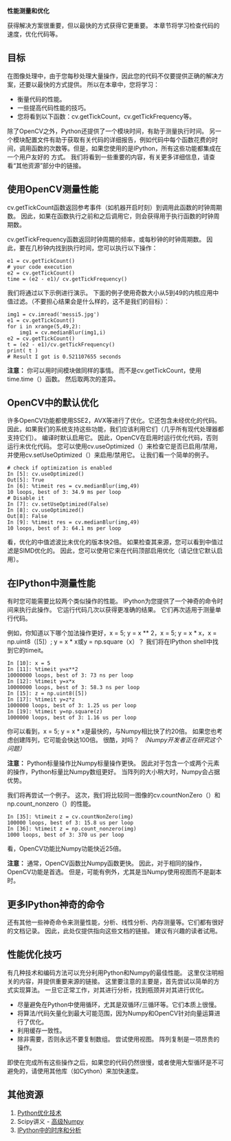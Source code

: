 **性能测量和优化**

获得解决方案很重要，但以最快的方式获得它更重要。 本章节将学习检查代码的速度，优化代码等。

## 目标 ##

在图像处理中，由于您每秒处理大量操作，因此您的代码不仅要提供正确的解决方案，还要以最快的方式提供。 所以在本章中，您将学习：

- 衡量代码的性能。
- 一些提高代码性能的技巧。
- 您将看到以下函数：cv.getTickCount，cv.getTickFrequency等。

除了OpenCV之外，Python还提供了一个模块时间，有助于测量执行时间。 另一个模块配置文件有助于获取有关代码的详细报告，例如代码中每个函数花费的时间，调用函数的次数等。但是，如果您使用的是IPython，所有这些功能都集成在一个用户友好的 方式。 我们将看到一些重要的内容，有关更多详细信息，请查看“其他资源”部分中的链接。

## 使用OpenCV测量性能 ##

cv.getTickCount函数返回参考事件（如机器开启时刻）到调用此函数的时钟周期数。 因此，如果在函数执行之前和之后调用它，则会获得用于执行函数的时钟周期数。

cv.getTickFrequency函数返回时钟周期的频率，或每秒钟的时钟周期数。 因此，要在几秒钟内找到执行时间，您可以执行以下操作：

	e1 = cv.getTickCount()
	# your code execution
	e2 = cv.getTickCount()
	time = (e2 - e1)/ cv.getTickFrequency()

我们将通过以下示例进行演示。 下面的例子使用奇数大小从5到49的内核应用中值过滤。（不要担心结果会是什么样的，这不是我们的目标）：

	img1 = cv.imread('messi5.jpg')
	e1 = cv.getTickCount()
	for i in xrange(5,49,2):
	    img1 = cv.medianBlur(img1,i)
	e2 = cv.getTickCount()
	t = (e2 - e1)/cv.getTickFrequency()
	print( t )
	# Result I got is 0.521107655 seconds

**注意：** 你可以用时间模块做同样的事情。 而不是cv.getTickCount，使用time.time（）函数。 然后取两次的差异。

## OpenCV中的默认优化 ##

许多OpenCV功能都使用SSE2，AVX等进行了优化。它还包含未经优化的代码。 因此，如果我们的系统支持这些功能，我们应该利用它们（几乎所有现代处理器都支持它们）。 编译时默认启用它。 因此，OpenCV在启用时运行优化代码，否则运行未优化代码。 您可以使用cv.useOptimized（）来检查它是否已启用/禁用，并使用cv.setUseOptimized（）来启用/禁用它。 让我们看一个简单的例子。

	# check if optimization is enabled
	In [5]: cv.useOptimized()
	Out[5]: True
	In [6]: %timeit res = cv.medianBlur(img,49)
	10 loops, best of 3: 34.9 ms per loop
	# Disable it
	In [7]: cv.setUseOptimized(False)
	In [8]: cv.useOptimized()
	Out[8]: False
	In [9]: %timeit res = cv.medianBlur(img,49)
	10 loops, best of 3: 64.1 ms per loop

看，优化的中值滤波比未优化的版本快2倍。 如果检查其来源，您可以看到中值过滤是SIMD优化的。 因此，您可以使用它来在代码顶部启用优化（请记住它默认启用）。

## 在IPython中测量性能 ##

有时您可能需要比较两个类似操作的性能。 IPython为您提供了一个神奇的命令时间来执行此操作。 它运行代码几次以获得更准确的结果。 它们再次适用于测量单行代码。

例如，你知道以下哪个加法操作更好，x = 5; y = x ** 2，x = 5; y = x * x，x = np.uint8（[5]）; y = x * x或y = np.square（x）？ 我们将在IPython shell中找到它的timeit。

	In [10]: x = 5
	In [11]: %timeit y=x**2
	10000000 loops, best of 3: 73 ns per loop
	In [12]: %timeit y=x*x
	10000000 loops, best of 3: 58.3 ns per loop
	In [15]: z = np.uint8([5])
	In [17]: %timeit y=z*z
	1000000 loops, best of 3: 1.25 us per loop
	In [19]: %timeit y=np.square(z)
	1000000 loops, best of 3: 1.16 us per loop

你可以看到，x = 5; y = x * x是最快的，与Numpy相比快了约20倍。 如果您也考虑创建阵列，它可能会快达100倍。 很酷，对吗？ *（Numpy开发者正在研究这个问题）*

**注意：** Python标量操作比Numpy标量操作更快。 因此对于包含一个或两个元素的操作，Python标量比Numpy数组更好。 当阵列的大小稍大时，Numpy会占据优势。

我们将再尝试一个例子。 这次，我们将比较同一图像的cv.countNonZero（）和np.count_nonzero（）的性能。

	In [35]: %timeit z = cv.countNonZero(img)
	100000 loops, best of 3: 15.8 us per loop
	In [36]: %timeit z = np.count_nonzero(img)
	1000 loops, best of 3: 370 us per loop

看，OpenCV功能比Numpy功能快近25倍。

**注意：** 通常，OpenCV函数比Numpy函数更快。 因此，对于相同的操作，OpenCV功能是首选。 但是，可能有例外，尤其是当Numpy使用视图而不是副本时。

## 更多IPython神奇的命令 ##

还有其他一些神奇命令来测量性能，分析、线性分析、内存测量等。它们都有很好的文档记录。 因此，此处仅提供指向这些文档的链接。 建议有兴趣的读者试用。

## 性能优化技巧 ##

有几种技术和编码方法可以充分利用Python和Numpy的最佳性能。 这里仅注明相关的内容，并提供重要来源的链接。 这里要注意的主要是，首先尝试以简单的方式实现算法。 一旦它正常工作，对其进行分析，找到瓶颈并对其进行优化。

- 尽量避免在Python中使用循环，尤其是双循环/三循环等。它们本质上很慢。
- 将算法/代码矢量化到最大可能范围，因为Numpy和OpenCV针对向量运算进行了优化。
- 利用缓存一致性。
- 除非需要，否则永远不要复制数组。 尝试使用视图。 阵列复制是一项昂贵的操作。

即使在完成所有这些操作之后，如果您的代码仍然很慢，或者使用大型循环是不可避免的，请使用其他库（如Cython）来加快速度。

## 其他资源 ##

1. [Python优化技术](http://wiki.python.org/moin/PythonSpeed/PerformanceTips)
1. Scipy讲义 - [高级Numpy](http://scipy-lectures.github.io/advanced/advanced_numpy/index.html#advanced-numpy)
1. [IPython中的时序和分析](http://pynash.org/2013/03/06/timing-and-profiling/)